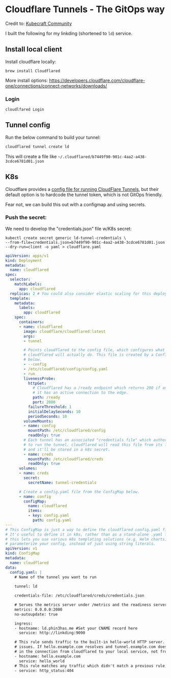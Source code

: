 # Cloudflare Tunnels - The GitOps way

Credit to: [Kubecraft Community](https://www.skool.com/kubecraft)


I built the following for my linkding (shortened to `ld`) service. 

## Install local client

Install cloudflare locally: 
```
brew install Cloudflared

```
More install options: https://developers.cloudflare.com/cloudflare-one/connections/connect-networks/downloads/

### Login
```
cloudlfared Login
```


## Tunnel config

Run the below command to build your tunnel: 

```bash
cloudflared tunnel create ld
```
This will create a file like `~/.cloudflared/b7449f90-901c-4aa2-a438-3cdce6781d01.json`

## K8s

Cloudflare provides a [config file for running CloudFlare Tunnels](https://developers.cloudflare.com/cloudflare-one/connections/connect-networks/deploy-tunnels/deployment-guides/kubernetes/),  but their default option is to hardcode the tunnel token, which is not GitOps friendly. 

Fear not, we can build this out with a configmap and using secrets. 


### Push the secret: 
We need to develop the "credentials.json" file w/K8s secret: 

```
kubectl create secret generic ld-tunnel-credentials \
--from-file=credentials.json=b7449f90-901c-4aa2-a438-3cdce6781d01.json  --dry-run=client -o yaml > cloudflare.yaml
```
```yaml
apiVersion: apps/v1
kind: Deployment
metadata:
  name: cloudflared
spec:
  selector:
    matchLabels:
      app: cloudflared
  replicas: 2 # You could also consider elastic scaling for this deployment
  template:
    metadata:
      labels:
        app: cloudflared
    spec:
      containers:
      - name: cloudflared
        image: cloudflare/cloudflared:latest
        args:
        - tunnel

        # Points cloudflared to the config file, which configures what
        # cloudflared will actually do. This file is created by a ConfigMap
        # below.
        - --config
        - /etc/cloudflared/config/config.yaml
        - run
        livenessProbe:
          httpGet:
            # Cloudflared has a /ready endpoint which returns 200 if and only if
            # it has an active connection to the edge.
            path: /ready
            port: 2000
          failureThreshold: 1
          initialDelaySeconds: 10
          periodSeconds: 10
        volumeMounts:
        - name: config
          mountPath: /etc/cloudflared/config
          readOnly: true
        # Each tunnel has an associated "credentials file" which authorizes machines
        # to run the tunnel. cloudflared will read this file from its local filesystem,
        # and it'll be stored in a k8s secret.
        - name: creds
          mountPath: /etc/cloudflared/creds
          readOnly: true
      volumes:
      - name: creds
        secret:
          secretName: tunnel-credentials

      # Create a config.yaml file from the ConfigMap below.
      - name: config
        configMap:
          name: cloudflared
          items:
          - key: config.yaml
            path: config.yaml
---
# This ConfigMap is just a way to define the cloudflared config.yaml file in k8s.
# It's useful to define it in k8s, rather than as a stand-alone .yaml file, because
# this lets you use various k8s templating solutions (e.g. Helm charts) to
# parameterize your config, instead of just using string literals.
apiVersion: v1
kind: ConfigMap
metadata:
  name: cloudflared
data:
  config.yaml: |
    # Name of the tunnel you want to run
    
    tunnel: ld 

    credentials-file: /etc/cloudflared/creds/credentials.json

    # Serves the metrics server under /metrics and the readiness server under /ready
    metrics: 0.0.0.0:2000
    no-autoupdate: true

    ingress:
    - hostname: ld.phin3has.me #Set your CNAME record here 
      service: http://linkding:9090

    # This rule sends traffic to the built-in hello-world HTTP server. This can help debug connectivity
    # issues. If hello.example.com resolves and tunnel.example.com does not, then the problem is
    # in the connection from cloudflared to your local service, not from the internet to cloudflared.
    - hostname: hello.example.com
      service: hello_world
    # This rule matches any traffic which didn't match a previous rule, and responds with HTTP 404.
    - service: http_status:404
```

```

